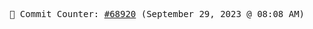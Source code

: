 <p align="center">
    <samp>
        📮 Commit Counter: <a href="https://github.com/Javascript-void0/Javascript-void0/commits/main">#68920</a> (September 29, 2023 @ 08:08 AM)
    </samp>
</p>